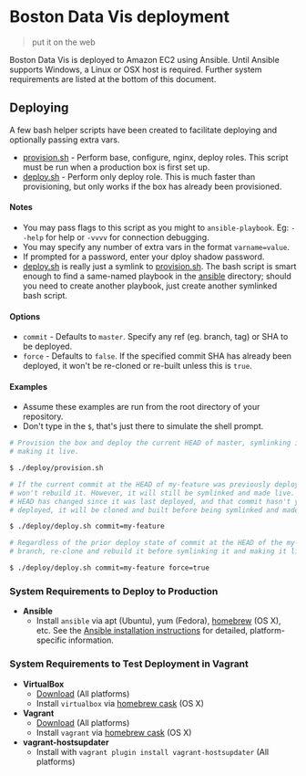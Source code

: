 # Boston Data Vis deployment
> put it on the web

Boston Data Vis is deployed to Amazon EC2 using Ansible. Until Ansible supports
Windows, a Linux or OSX host is required. Further system requirements are
listed at the bottom of this document.

## Deploying

A few bash helper scripts have been created to facilitate deploying and
optionally passing extra vars.

* [provision.sh](provision.sh) - Perform base, configure, nginx, deploy roles.
  This script must be run when a production box is first set up.
* [deploy.sh](deploy.sh) - Perform only deploy role. This is much faster than
  provisioning, but only works if the box has already been provisioned.

#### Notes

* You may pass flags to this script as you might to `ansible-playbook`. Eg:
  `--help` for help or `-vvvv` for connection debugging.
* You may specify any number of extra vars in the format `varname=value`.
* If prompted for a password, enter your dploy shadow password.
* [deploy.sh](deploy.sh) is really just a symlink to
  [provision.sh](provision.sh). The bash script is smart enough to find a
  same-named playbook in the [ansible](ansible) directory; should you need to
  create another playbook, just create another symlinked bash script.

#### Options

* `commit` - Defaults to `master`. Specify any ref (eg. branch, tag) or SHA to
  be deployed.
* `force` - Defaults to `false`. If the specified commit SHA has already been
  deployed, it won't be re-cloned or re-built unless this is `true`.

#### Examples

* Assume these examples are run from the root directory of your repository.
* Don't type in the `$`, that's just there to simulate the shell prompt.

```bash
# Provision the box and deploy the current HEAD of master, symlinking it and
# making it live.

$ ./deploy/provision.sh

# If the current commit at the HEAD of my-feature was previously deployed, this
# won't rebuild it. However, it will still be symlinked and made live. If the
# HEAD has changed since it was last deployed, and that commit hasn't yet been
# deployed, it will be cloned and built before being symlinked and made live.

$ ./deploy/deploy.sh commit=my-feature

# Regardless of the prior deploy state of commit at the HEAD of the my-feature
# branch, re-clone and rebuild it before symlinking it and making it live.

$ ./deploy/deploy.sh commit=my-feature force=true
```

### System Requirements to Deploy to Production

* **Ansible**
  - Install `ansible` via apt (Ubuntu), yum (Fedora), [homebrew][homebrew] (OS
    X), etc. See the [Ansible installation
    instructions](http://docs.ansible.com/intro_installation.html) for
    detailed, platform-specific information.

### System Requirements to Test Deployment in Vagrant

* **VirtualBox**
  - [Download](https://www.virtualbox.org/wiki/Downloads) (All platforms)
  - Install `virtualbox` via [homebrew cask][cask] (OS X)
* **Vagrant**
  - [Download](http://docs.vagrantup.com/v2/installation/) (All platforms)
  - Install `vagrant` via [homebrew cask][cask] (OS X)
* **vagrant-hostsupdater**
  - Install with `vagrant plugin install vagrant-hostsupdater` (All platforms)

[homebrew]: http://brew.sh/
[cask]: http://caskroom.io/
